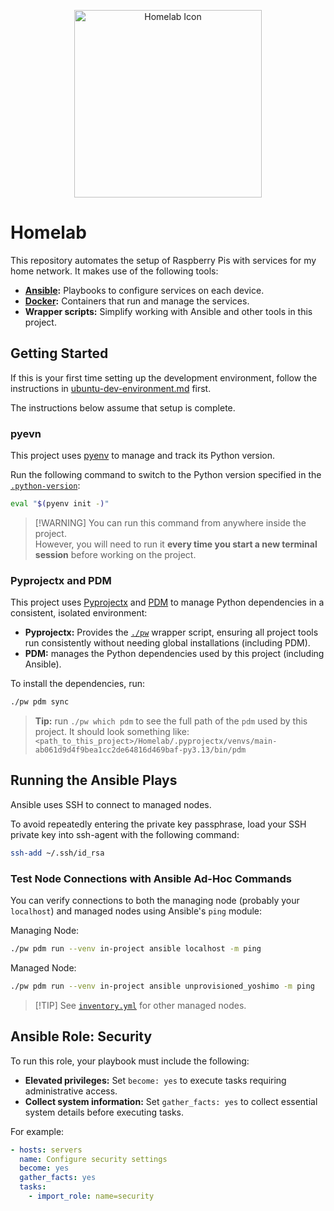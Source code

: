 <p align="center">
    <img src="./gallery/homelab-icon-1.png" alt="Homelab Icon" width="300" height="300">
</p>

# Homelab

This repository automates the setup of Raspberry Pis with services for my home network. It
makes use of the following tools:

- **[Ansible](https://www.ansible.com/):** Playbooks to configure services on each device.
- **[Docker](https://docs.docker.com/get-started/):** Containers that run and manage the services.
- **Wrapper scripts:** Simplify working with Ansible and other tools in this project.

## Getting Started

If this is your first time setting up the development environment, follow the instructions in
[ubuntu-dev-environment.md](./docs/ubuntu-dev-environment.md) first.

The instructions below assume that setup is complete.

### pyevn

This project uses [pyenv](https://github.com/pyenv/pyenv) to manage and track its Python
version.

Run the following command to switch to the Python version specified in the
[`.python-version`](./.python-version):

```bash
eval "$(pyenv init -)"
```

> \[!WARNING\]
> You can run this command from anywhere inside the project.  
> However, you will need to run it **every time you start a new terminal session** before
> working on the project.

### Pyprojectx and PDM

This project uses [Pyprojectx](https://github.com/pyprojectx/pyprojectx) and
[PDM](https://github.com/pdm-project/pdm) to manage Python dependencies in a consistent,
isolated environment:

- **Pyprojectx:** Provides the [`./pw`](./pw) wrapper script, ensuring all project tools run
  consistently without needing global installations (including PDM).
- **PDM:** manages the Python dependencies used by this project (including Ansible).  

To install the dependencies, run:

```bash
./pw pdm sync
```

> **Tip:** run `./pw which pdm` to see the full path of the `pdm` used by this project. It
> should look something like:
> `<path_to_this_project>/Homelab/.pyprojectx/venvs/main-ab061d9d4f9bea1cc2de64816d469baf-py3.13/bin/pdm`

## Running the Ansible Plays

Ansible uses SSH to connect to managed nodes.

To avoid repeatedly entering the private key passphrase, load your SSH private key into
ssh-agent with the following command:

```bash
ssh-add ~/.ssh/id_rsa
```

### Test Node Connections with Ansible Ad-Hoc Commands

You can verify connections to both the managing node (probably your `localhost`) and managed
nodes using Ansible's `ping` module:

Managing Node:

```bash
./pw pdm run --venv in-project ansible localhost -m ping
```

Managed Node:

```bash
./pw pdm run --venv in-project ansible unprovisioned_yoshimo -m ping
```

> \[!TIP\]
> See [`inventory.yml`](./inventory.yml) for other managed nodes.

## Ansible Role: Security

To run this role, your playbook must include the following:

- **Elevated privileges:** Set `become: yes` to execute tasks requiring administrative access.
- **Collect system information:** Set `gather_facts: yes` to collect essential system
  details before executing tasks.

For example:

```yaml
- hosts: servers
  name: Configure security settings
  become: yes
  gather_facts: yes
  tasks:
    - import_role: name=security
```
